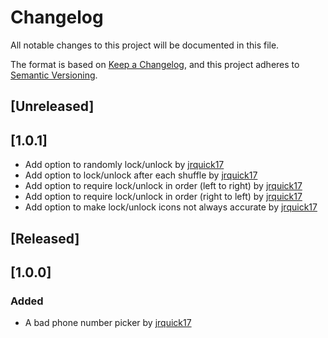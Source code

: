 # Changelog
All notable changes to this project will be documented in this file.

The format is based on [Keep a Changelog](https://keepachangelog.com/en/1.0.0/),
and this project adheres to [Semantic Versioning](https://semver.org/spec/v2.0.0.html).

## [Unreleased]

## [1.0.1]
- Add option to randomly lock/unlock by [jrquick17](https://github.com/jrquick17)
- Add option to lock/unlock after each shuffle by [jrquick17](https://github.com/jrquick17)
- Add option to require lock/unlock in order (left to right) by [jrquick17](https://github.com/jrquick17)
- Add option to require lock/unlock in order (right to left) by [jrquick17](https://github.com/jrquick17)
- Add option to make lock/unlock icons not always accurate by [jrquick17](https://github.com/jrquick17)

## [Released]

## [1.0.0]
### Added
- A bad phone number picker by [jrquick17](https://github.com/jrquick17)
